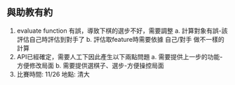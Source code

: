## 與助教有約
1. evaluate function 有誤，導致下棋的選步不好，需要調整
	a. 計算對象有誤-該評估自己時評估到對手了
	b. 評估取feature時需要依據 自己/對手 做不一樣的計算
2. API已經確定，需要人工下因此產生以下兩點問題
	a. 需要提供上一步的功能-方便修改局面
	b. 需要提供選棋子、選步-方便操控局面
3. 比賽時間: 11/26  地點: 清大
